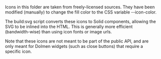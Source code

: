 Icons in this folder are taken from freely-licensed sources.
They have been modified (manually) to change the fill color to the CSS variable --icon-color.

The build:svg script converts these icons to Solid components, allowing the SVG to be inlined
into the HTML. This is generally more efficient (bandwidth-wise) than using icon fonts or
image urls.

Note that these icons are not meant to be part of the public API, and are only meant for
Dolmen widgets (such as close buttons) that require a specific icon.
